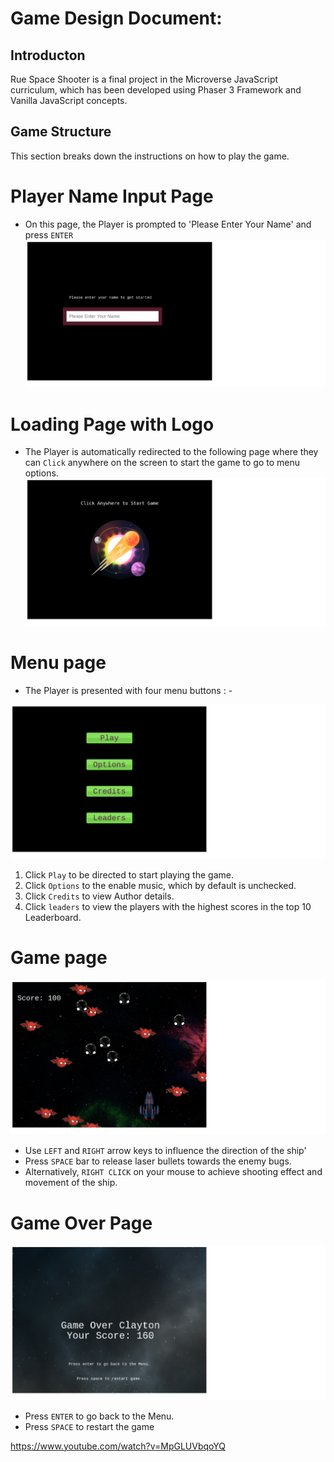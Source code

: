 # Game Design Document:

## Introducton
Rue Space Shooter is a final project in the Microverse JavaScript curriculum, which has been developed using Phaser 3 Framework and Vanilla JavaScript concepts.

## Game Structure
This section breaks down the instructions on how to play the game.
# Player Name Input Page
- On this page, the Player is prompted to 'Please Enter Your Name' and press `ENTER` 
![Screenshot](src/assets/images/user_input.png)

# Loading Page with Logo
- The Player is automatically redirected to the following page where they can `Click` anywhere on the screen to start the game to go to menu options.
![Screenshot](src/assets/images/loading.png)

# Menu page
- The Player is presented with four menu buttons :  -

![Screenshot](src/assets/images/menu.png)
1. Click `Play` to be directed to start playing the game.
2. Click `Options` to the enable music, which by default is unchecked.
3. Click `Credits` to view Author details.
4. Click `leaders` to view the players with the highest scores in the top 10 Leaderboard.


# Game page

![Screenshot](src/assets/images/space-shooter.png)

- Use `LEFT` and `RIGHT` arrow keys to influence the direction of the ship'
- Press `SPACE` bar to release laser bullets towards the enemy bugs.
- Alternatively, `RIGHT CLICK` on your mouse to achieve shooting effect and movement of the ship.


# Game Over Page

![Screenshot](src/assets/images/gameover.png)

- Press `ENTER` to go back to the Menu.
- Press `SPACE` to restart the game

https://www.youtube.com/watch?v=MpGLUVbqoYQ 